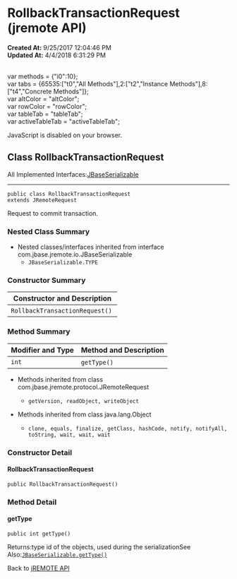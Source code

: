 # RollbackTransactionRequest (jremote API)

**Created At:** 9/25/2017 12:04:46 PM  
**Updated At:** 4/4/2018 6:31:29 PM  

<!--<br>    try {<br>        if (location.href.indexOf('is-external=true') == -1) {<br>            parent.document.title="RollbackTransactionRequest (jremote   API)";<br>        }<br>    }<br>    catch(err) {<br>    }<br>//--><br>var methods = {"i0":10};<br>var tabs = {65535:["t0","All Methods"],2:["t2","Instance Methods"],8:["t4","Concrete Methods"]};<br>var altColor = "altColor";<br>var rowColor = "rowColor";<br>var tableTab = "tableTab";<br>var activeTableTab = "activeTableTab";
JavaScript is disabled on your browser.



## Class RollbackTransactionRequest

All Implemented Interfaces:[JBaseSerializable](/39250-io/com_jbase_jremote_io_jbaseserializable "interface in com.jbase.jremote.io")
* * *


```
public class RollbackTransactionRequest
extends JRemoteRequest
```

Request to commit transaction.

### Nested Class Summary

- Nested classes/interfaces inherited from interface com.jbase.jremote.io.JBaseSerializable
    - `JBaseSerializable.TYPE`






### Constructor Summary


| Constructor and Description<br> |
| --- |
| `RollbackTransactionRequest()` <br> |






### Method Summary


| Modifier and Type<br> | Method and Description<br> |
| --- | --- |
| `int`<br> | `getType()` <br> |


- Methods inherited from class com.jbase.jremote.protocol.JRemoteRequest
    - `getVersion, readObject, writeObject`


- Methods inherited from class java.lang.Object
    - `clone, equals, finalize, getClass, hashCode, notify, notifyAll, toString, wait, wait, wait`

### 


### Constructor Detail

#### RollbackTransactionRequest

```
public RollbackTransactionRequest()
```





### Method Detail

#### getType

```
public int getType()
```
Returns:type id of the objects, used during the serializationSee Also:[`JBaseSerializable.getType()`](/39250-io/com_jbase_jremote_io_jbaseserializable#getType--)

Back to [jREMOTE API](com_jbase_jremote_package-summary)
